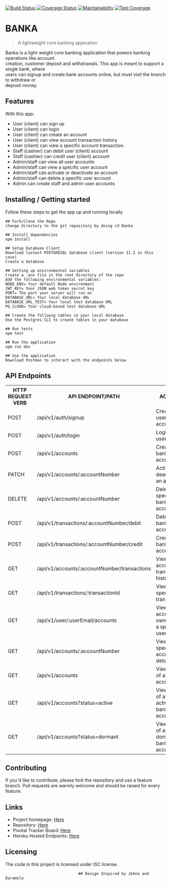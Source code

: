 [![Build Status](https://travis-ci.com/Ukhu/Banka.svg?branch=develop)](https://travis-ci.com/Ukhu/Banka)
[![Coverage Status](https://coveralls.io/repos/github/Ukhu/Banka/badge.svg)](https://coveralls.io/github/Ukhu/Banka)
[![Maintainability](https://api.codeclimate.com/v1/badges/af0d6491eba303901232/maintainability)](https://codeclimate.com/github/Ukhu/Banka/maintainability)
[![Test Coverage](https://api.codeclimate.com/v1/badges/af0d6491eba303901232/test_coverage)](https://codeclimate.com/github/Ukhu/Banka/test_coverage)

# BANKA
> A lightweight core banking appication

Banka is a light-weight core banking application that powers banking operations like account                          
creation, customer deposit and withdrawals. This app is meant to support a single bank, where                              
users can signup and create bank accounts online, but must visit the branch to withdraw or                                
deposit money.

## Features

With this app:
* User (client) can sign up
* User (client) can login
* User (client) can create an account
* User (client) can view account transaction history
* User (client) can view a specific account transaction.
* Staff (cashier) can debit user (client) account
* Staff (cashier) can credit user (client) account
* Admin/staff can view all user accounts
* Admin/staff can view a specific user account
* Admin/staff can activate or deactivate an account
* Admin/staff can delete a specific user account
* Admin can create staff and admin user accounts

## Installing / Getting started

Follow these steps to get the app up and running locally

```shell
## Fork/Clone the Repo
change directory to the git repository by doing cd Banka

## Install dependencies
npm install

## Setup Database Client
Download lastest POSTGRESQL database client (version 11.2 in this case)
Create a database

## Setting up environmental variables
Create a .env file in the root directory of the repo
Add the following environmental variables:
NODE_ENV= Your default Node environment
JWT_KEY= Your JSON web token secret key 
PORT= The port your server will run on
DATABASE_URL= Your local database URL
DATABASE_URL_TEST= Your local test database URL
PG_CLOUD= Your cloud-based test database URL

## Create the followig tables in your local database
Use the Postgres CLI to create tables in your database

## Run tests
npm test

## Run the application
npm run dev

## Use the application
Download Postman to interact with the endpoints below
```

## API Endpoints

<table>
  <tr>
      <th>HTTP REQUEST VERB</th>
      <th>API ENDPOINT/PATH</th>
      <th>ACTION</th>
  </tr>
  <tr>
      <td>POST</td>
      <td>/api/v1/auth/signup</td>
      <td>Create user account</td>
  </tr>
  <tr>
      <td>POST</td>
      <td>/api/v1/auth/login</td>
      <td>Login a user</td>
  </tr>
  <tr>
      <td>POST</td>
      <td>/api/v1/accounts</td>
      <td>Create a bank account</td>
  </tr>
  <tr>
      <td>PATCH</td>
      <td>/api/v1/accounts/:accountNumber</td>
      <td>Activate or deactivate an account</td>
  </tr>
  <tr>
      <td>DELETE</td>
      <td>/api/v1/accounts/:accountNumber</td>
      <td>Delete a specific bank account</td>
  </tr>
  <tr>
      <td>POST</td>
      <td>/api/v1/transactions/:accountNumber/debit</td>
      <td>Debit a bank account</td>
  </tr>
  <tr>
      <td>POST</td>
      <td>/api/v1/transactions/:accountNumber/credit</td>
      <td>Credit a bank account</td>
  </tr>
  <tr>
      <td>GET</td>
      <td>/api/v1/accounts/:accountNumber/transactions</td>
      <td>View an account's transaction history</td>
  </tr>
  <tr>
      <td>GET</td>
      <td>/api/v1/transactions/:transactionId</td>
      <td>View a specific transaction</td>
  </tr>
  <tr>
      <td>GET</td>
      <td>/api/v1/user/:userEmail/accounts</td>
      <td>View all accounts owned by a specific user</td>
  </tr>
  <tr>
      <td>GET</td>
      <td>/api/v1/accounts/:accountNumber</td>
      <td>View a specific account's details</td>
  </tr>
  <tr>
      <td>GET</td>
      <td>/api/v1/accounts</td>
      <td>View a list of all bank accounts</td>
  </tr>
  <tr>
      <td>GET</td>
      <td>/api/v1/accounts?status=active</td>
      <td>View a list of all active bank accounts</td>
  </tr>
  </tr>
      <td>GET</td>
      <td>/api/v1/accounts?status=dormant</td>
      <td>View a list of all dormant bank accounts</td>
  </tr>
</table>


## Contributing

If you'd like to contribute, please fork the repository and use a feature
branch. Pull requests are warmly welcome and should be raised for every feature.

## Links

- Project homepage: [Here](https://ukhu.github.io/Banka/UI/)
- Repository: [Here](https://github.com/Ukhu/Banka/)
- Pivotal Tracker Board: [Here](https://www.pivotaltracker.com/projects/2320587)
- Heroku Hosted Endpoints: [Here](https://osaukhu-banka.herokuapp.com/)


## Licensing

The code in this project is licensed under ISC license.

                                    ## Design Inspired by Jehna and Daramola

